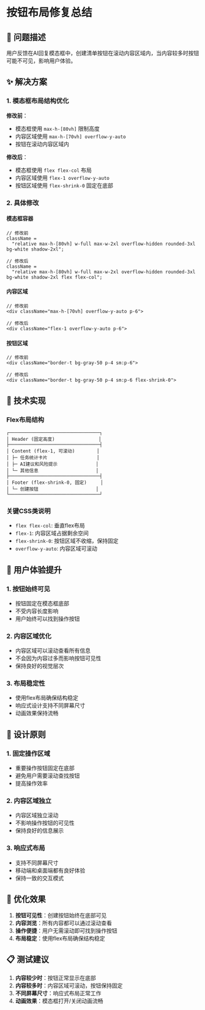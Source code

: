 # 按钮布局修复总结

## 🎯 问题描述

用户反馈在AI回复模态框中，创建清单按钮在滚动内容区域内，当内容较多时按钮可能不可见，影响用户体验。

## ✨ 解决方案

### 1. 模态框布局结构优化

**修改前**：

- 模态框使用 `max-h-[80vh]` 限制高度
- 内容区域使用 `max-h-[70vh] overflow-y-auto`
- 按钮在滚动内容区域内

**修改后**：

- 模态框使用 `flex flex-col` 布局
- 内容区域使用 `flex-1 overflow-y-auto`
- 按钮区域使用 `flex-shrink-0` 固定在底部

### 2. 具体修改

#### 模态框容器

```tsx
// 修改前
className =
  "relative max-h-[80vh] w-full max-w-2xl overflow-hidden rounded-3xl bg-white shadow-2xl";

// 修改后
className =
  "relative max-h-[80vh] w-full max-w-2xl overflow-hidden rounded-3xl bg-white shadow-2xl flex flex-col";
```

#### 内容区域

```tsx
// 修改前
<div className="max-h-[70vh] overflow-y-auto p-6">

// 修改后
<div className="flex-1 overflow-y-auto p-6">
```

#### 按钮区域

```tsx
// 修改前
<div className="border-t bg-gray-50 p-4 sm:p-6">

// 修改后
<div className="border-t bg-gray-50 p-4 sm:p-6 flex-shrink-0">
```

## 🔧 技术实现

### Flex布局结构

```
┌─────────────────────────────────┐
│ Header (固定高度)                │
├─────────────────────────────────┤
│ Content (flex-1, 可滚动)        │
│ ├─ 任务统计卡片                  │
│ ├─ AI建议和风险提示              │
│ └─ 其他信息                     │
├─────────────────────────────────┤
│ Footer (flex-shrink-0, 固定)     │
│ └─ 创建按钮                     │
└─────────────────────────────────┘
```

### 关键CSS类说明

- `flex flex-col`: 垂直flex布局
- `flex-1`: 内容区域占据剩余空间
- `flex-shrink-0`: 按钮区域不收缩，保持固定
- `overflow-y-auto`: 内容区域可滚动

## 📱 用户体验提升

### 1. 按钮始终可见

- 按钮固定在模态框底部
- 不受内容长度影响
- 用户始终可以找到操作按钮

### 2. 内容区域优化

- 内容区域可以滚动查看所有信息
- 不会因为内容过多而影响按钮可见性
- 保持良好的视觉层次

### 3. 布局稳定性

- 使用flex布局确保结构稳定
- 响应式设计支持不同屏幕尺寸
- 动画效果保持流畅

## 🎨 设计原则

### 1. 固定操作区域

- 重要操作按钮固定在底部
- 避免用户需要滚动查找按钮
- 提高操作效率

### 2. 内容区域独立

- 内容区域独立滚动
- 不影响操作按钮的可见性
- 保持良好的信息展示

### 3. 响应式布局

- 支持不同屏幕尺寸
- 移动端和桌面端都有良好体验
- 保持一致的交互模式

## 🚀 优化效果

1. **按钮可见性**：创建按钮始终在底部可见
2. **内容浏览**：所有内容都可以通过滚动查看
3. **操作便捷**：用户无需滚动即可找到操作按钮
4. **布局稳定**：使用flex布局确保结构稳定

## 📋 测试建议

1. **内容较少时**：按钮正常显示在底部
2. **内容较多时**：内容区域可滚动，按钮保持固定
3. **不同屏幕尺寸**：响应式布局正常工作
4. **动画效果**：模态框打开/关闭动画流畅
